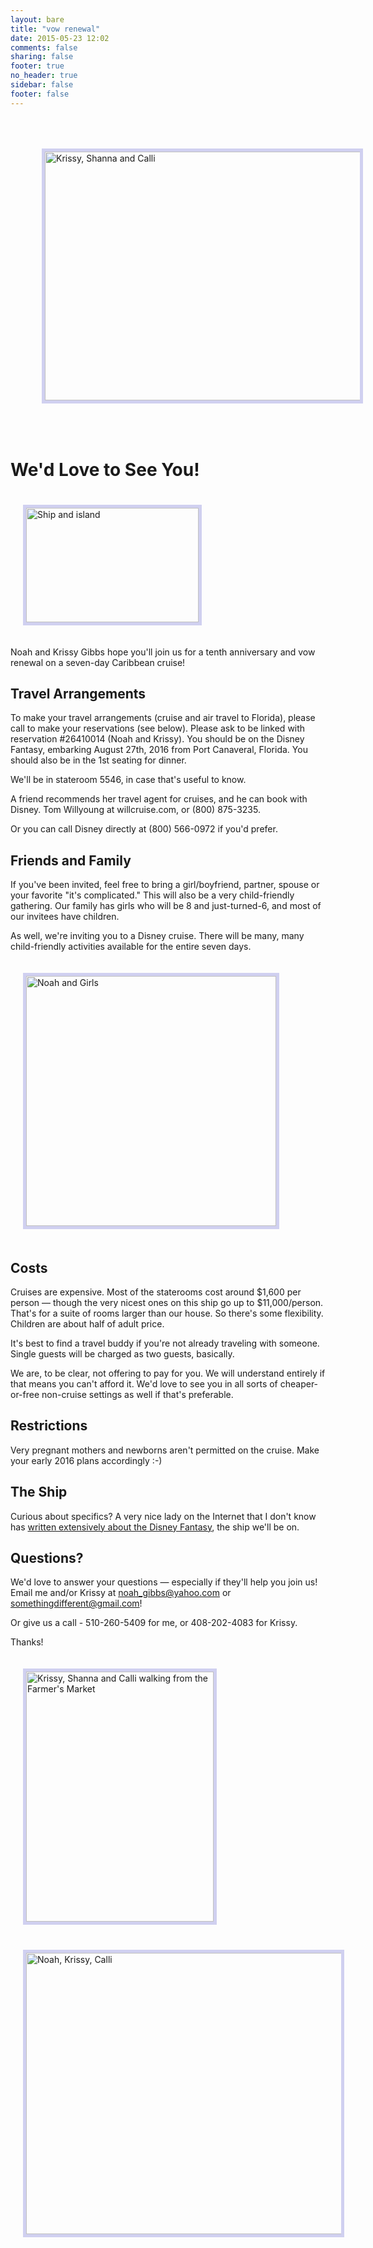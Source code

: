 ```yaml
---
layout: bare
title: "vow renewal"
date: 2015-05-23 12:02
comments: false
sharing: false
footer: true
no_header: true
sidebar: false
footer: false
---
```


<img src="/images/2013-Krissy-Girls.jpg" width="640" height="398" alt="Krissy, Shanna and Calli" style="border: 5px solid #D0D0F0; margin: 50px"></img>

<h1>We'd Love to See You!</h1>

<img class="pull-right" src="/images/ship-and-island.jpeg" width="276" height="183" alt="Ship and island" style="border: 5px solid #D0D0F0; margin: 20px;"></img>

Noah and Krissy Gibbs hope you'll join us for a tenth
anniversary and vow renewal on a seven-day Caribbean cruise!

<h2>Travel Arrangements</h2>

To make your travel arrangements (cruise and air travel to Florida), please
call to make your reservations (see below).
Please ask to be linked with reservation #26410014 (Noah and Krissy). You should be on
the Disney Fantasy, embarking August 27th, 2016 from Port Canaveral, Florida. You
should also be in the 1st seating for dinner.

We'll be in stateroom 5546, in case that's useful to know.

A friend recommends her travel agent for cruises, and he can book with Disney. Tom Willyoung at willcruise.com, or (800) 875-3235.

Or you can call Disney directly at (800) 566-0972 if you'd prefer.

<h2>Friends and Family</h2>

If you've been invited, feel free to bring a girl/boyfriend, partner, spouse
or your favorite "it's complicated." This will also be a very child-friendly
gathering. Our family has girls who will be 8 and just-turned-6, and most of
our invitees have children.

As well, we're inviting you to a Disney cruise. There will be many, many child-friendly activities
available for the entire seven days.

<img class="pull-left" src="/images/2013-Noah-Girls.jpg" width="400" height="400" alt="Noah and Girls" style="border: 5px solid #D0D0F0; margin: 20px;"></img>

<h2>Costs</h2>

Cruises are expensive. Most of the staterooms cost around $1,600 per
person &mdash; though the very nicest ones on this ship go up to
$11,000/person. That's for a suite of rooms larger than our house. So
there's some flexibility. Children are about half of adult price.

It's best to find a travel buddy if you're not already traveling with
someone. Single guests will be charged as two guests, basically.

We are, to be clear, not offering to pay for you. We will understand
entirely if that means you can't afford it. We'd love to see you in
all sorts of cheaper-or-free non-cruise settings as well if that's
preferable.

<h2>Restrictions</h2>

Very pregnant mothers and newborns aren't permitted on the cruise. Make
your early 2016 plans accordingly :-)

<h2>The Ship</h2>

Curious about specifics? A very nice lady on the Internet that I don't
know has <a href="http://www.mission-food.com/2015/06/disney-cruise-line-my-favorite-things.html">written
extensively about the Disney Fantasy</a>, the ship we'll be on.

<h2> Questions? </h2>

We'd love to answer your questions &mdash; especially if they'll help you join us!
Email me and/or Krissy at noah_gibbs@yahoo.com or somethingdifferent@gmail.com!

Or give us a call - 510-260-5409 for me, or 408-202-4083 for Krissy.

Thanks!

<img class="pull-left" src="/images/2014-KSC-Walking.jpg" width="300" height="400" alt="Krissy, Shanna and Calli walking from the Farmer's Market" style="border: 5px solid #D0D0F0; margin: 20px;"></img><img class="pull-left" src="/images/2014-NKC-Faces.jpg" width="550" height="450" alt="Noah, Krissy, Calli" style="border: 5px solid #D0D0F0; margin: 20px;"></img>
